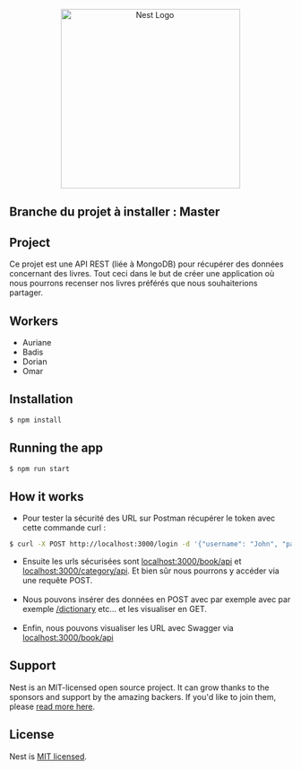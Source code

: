 <p align="center">
  <a href="http://nestjs.com/" target="blank"><img src="https://nestjs.com/img/logo_text.svg" width="320" alt="Nest Logo" /></a>
</p>

## Branche du projet à installer : <b>Master</b>
## Project
 Ce projet est une API REST (liée à MongoDB) pour récupérer des données concernant des livres. Tout ceci dans le but de créer une application où nous pourrons recenser nos livres préférés que nous souhaiterions partager. 
## Workers

- Auriane 
- Badis
- Dorian
- Omar
  
## Installation

```bash
$ npm install
```
## Running the app

```bash
$ npm run start
```
## How it works
- Pour tester la sécurité des URL sur Postman récupérer le token avec cette commande curl : 

```bash
$ curl -X POST http://localhost:3000/login -d '{"username": "John", "password": "John"}' -H "Content-Type: application/json"
```
- Ensuite les urls sécurisées sont <a href="http://localhost:3000/book/api" target="_blank">localhost:3000/book/api</a>  et <a href="http://localhost:3000/category/api" target="_blank">localhost:3000/category/api</a>. Et bien sûr nous pourrons y accéder via une requête POST.
<br><br>
- Nous pouvons insérer des données en POST avec par exemple avec par exemple <a href="http://localhost:3000/dictionary" target="_blank">/dictionary</a> etc... et les visualiser en GET.
<br><br>
- Enfin, nous pouvons visualiser les URL avec Swagger via <a href="http://localhost:3000/api" target="_blank">localhost:3000/book/api</a>
## Support

Nest is an MIT-licensed open source project. It can grow thanks to the sponsors and support by the amazing backers. If you'd like to join them, please [read more here](https://docs.nestjs.com/support).

## License

Nest is [MIT licensed](LICENSE).
